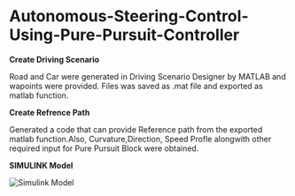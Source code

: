 # Autonomous-Steering-Control-Using-Pure-Pursuit-Controller
**Create Driving Scenario**

Road and Car were generated in Driving Scenario Designer by MATLAB and wapoints were provided. Files was saved as .mat file and exported as matlab function.

**Create Refrence Path**

Generated a code that can provide Reference path from the exported matlab function.Also, Curvature,Direction, Speed Profle alongwith other required input for Pure Pursuit Block were obtained. 

**SIMULINK Model**

![Simulink Model](https://drive.google.com/file/d/1TYedFNE3Pfz2JE3CqHsh1S8mP2UpYvNa/view?usp=sharing)
